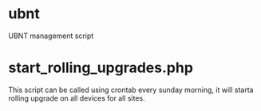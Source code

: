 # ubnt
UBNT management script

# start_rolling_upgrades.php
This script can be called using crontab every sunday morning, it will starta rolling upgrade on all devices for all sites.
